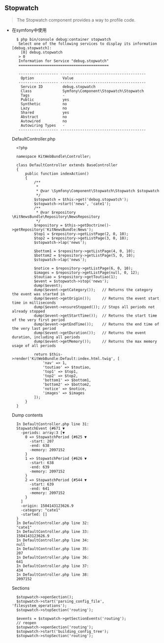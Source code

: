 ##  Stopwatch
> The Stopwatch component provides a way to profile code.

- 在symfony中使用

		$ php bin/console debug:container stopwatch
		 Select one of the following services to display its information [debug.stopwatch]:
		  [0] debug.stopwatch
		 > 0
		 Information for Service "debug.stopwatch"
		 =========================================
		
		 ------------------ ---------------------------------------
		  Option             Value
		 ------------------ ---------------------------------------
		  Service ID         debug.stopwatch
		  Class              Symfony\Component\Stopwatch\Stopwatch
		  Tags               -
		  Public             yes
		  Synthetic          no
		  Lazy               no
		  Shared             yes
		  Abstract           no
		  Autowired          no
		  Autowiring Types   -
		 ------------------ ---------------------------------------
	DefaultController.php

		<?php

		namespace KitWebBundle\Controller;
		
		class DefaultController extends BaseController
		{
		    public function indexAction()
		    {
		        /**
		         * 
		         * @var \Symfony\Component\Stopwatch\Stopwatch $stopwatch
		         */
		        $stopwatch = $this->get('debug.stopwatch');
		        $stopwatch->start('news', 'cate1');
		        /**
		         * @var $repository \KitNewsBundle\Repository\NewsRepository
		         */
		        $repository = $this->getDoctrine()->getRepository('KitNewsBundle:News');
		        $top1 = $repository->getListPage(2, 0, 10);
		        $top2 = $repository->getListPage(3, 0, 10);
		        $stopwatch->lap('news');
		        
		        $bottom1 = $repository->getListPage(4, 0, 10);
		        $bottom2 = $repository->getListPage(5, 0, 10);
		        $stopwatch->lap('news');
		        
		        $notice = $repository->getListPage(6, 0, 10);
		        $images = $repository->getListPage(null, 0, 12);
		        $toutiao = $repository->getToutiao(1);
		        $event = $stopwatch->stop('news');
		        dump($event);
		        dump($event->getCategory());   // Returns the category the event was started in
		        dump($event->getOrigin());     // Returns the event start time in milliseconds
		        dump($event->ensureStopped()); // Stops all periods not already stopped
		        dump($event->getStartTime());  // Returns the start time of the very first period
		        dump($event->getEndTime());    // Returns the end time of the very last period
		        dump($event->getDuration());   // Returns the event duration, including all periods
		        dump($event->getMemory());     // Returns the max memory usage of all periods
		        
		        return $this->render('KitWebBundle:Default:index.html.twig', [
		            'nav' => 1,
		            'toutiao' => $toutiao,
		            'top1' => $top1,
		            'top2' => $top2,
		            'bottom1' => $bottom1,
		            'bottom2' => $bottom2,
		            'notice' => $notice,
		            'images' => $images
		        ]);
		    }
		}
	Dump contents

		In DefaultController.php line 31:
		StopwatchEvent {#671 ▼
		  -periods: array:3 [▼
		    0 => StopwatchPeriod {#625 ▼
		      -start: 207
		      -end: 638
		      -memory: 2097152
		    }
		    1 => StopwatchPeriod {#626 ▼
		      -start: 638
		      -end: 639
		      -memory: 2097152
		    }
		    2 => StopwatchPeriod {#544 ▼
		      -start: 639
		      -end: 641
		      -memory: 2097152
		    }
		  ]
		  -origin: 1504143123626.9
		  -category: "cate1"
		  -started: []
		}
		In DefaultController.php line 32:
		"cate1"
		In DefaultController.php line 33:
		1504143123626.9
		In DefaultController.php line 34:
		null
		In DefaultController.php line 35:
		207
		In DefaultController.php line 36:
		641
		In DefaultController.php line 37:
		434
		In DefaultController.php line 38:
		2097152
	Sections

		$stopwatch->openSection();
		$stopwatch->start('parsing_config_file', 'filesystem_operations');
		$stopwatch->stopSection('routing');
		
		$events = $stopwatch->getSectionEvents('routing');
		// reopen
		$stopwatch->openSection('routing');
		$stopwatch->start('building_config_tree');
		$stopwatch->stopSection('routing');
